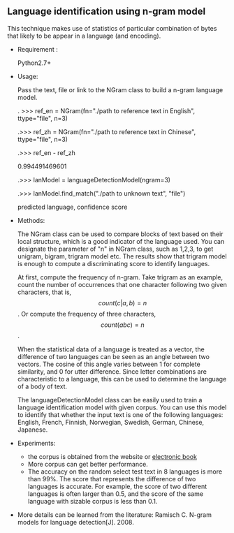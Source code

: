 ## Language identification using n-gram model  

This technique makes use of statistics of particular combination of bytes that likely to be appear in a language (and encoding).

- Requirement :

  Python2.7+

- Usage:

  Pass the text, file or link to the NGram class to build a n-gram language model.

  . >>>  ref_en = NGram(fn="./path to reference text in English", ttype="file", n=3)

  .>>>   ref_zh = NGram(fn="./path to reference text in Chinese", ttype="file", n=3)

  .>>>   ref_en - ref_zh 

  0.994491469601

  .>>>    lanModel = languageDetectionModel(ngram=3)

  .>>>   lanModel.find_match("./path to unknown text", "file")

  predicted language, confidence score


- Methods:

  The NGram class can be used to compare blocks of text based on their local structure, which is a good indicator of the language used. You can designate the parameter of "n" in NGram class, such as 1,2,3, to get unigram, bigram, trigram model etc. The results show that trigram model is enough to compute a discriminating score to identify languages.  

  At first, compute the frequency of n-gram. Take trigram as an example, count the number of occurrences that one character following two given characters, that is, $$count(c|a,b)=n$$. Or compute the frequency of three characters, $$count(abc)=n$$. 

  When the statistical data of a language is treated as a vector, the difference of two languages can be seen as an angle between two vectors. The cosine of this angle varies between 1 for complete similarity, and 0 for utter difference.  Since letter combinations are characteristic to a language, this can be used to determine the language of a body of text.

  The languageDetectionModel class can be easily used to train a language identification model with given corpus. You can use this model to identify that whether the input text is one of the following languages: English, French, Finnish, Norwegian, Swedish, German, Chinese, Japanese.

- Experiments:

  - the corpus is obtained from the website or [electronic book](http://www.gutenberg.org/wiki/Category:Bookshelf)
  - More corpus can get better performance.
  - The accuracy on the random select test text in 8 languages is more than 99%. The score that represents the difference of two languages is accurate. For example, the score of two different languages is often larger than 0.5, and the score of the same language with sizable corpus is less than 0.1. 

- More details can be learned from the literature: Ramisch C. N-gram models for language detection[J]. 2008. 

  ​